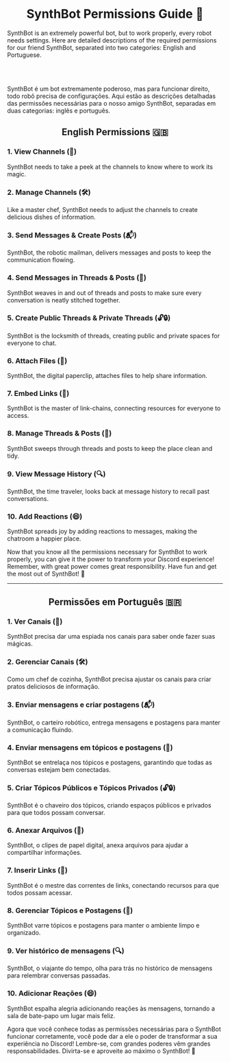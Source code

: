 <h1 align="center"> SynthBot Permissions Guide 🤖 </h1>
SynthBot is an extremely powerful bot, but to work properly, every robot needs settings. Here are detailed descriptions of the required permissions for our friend SynthBot, separated into two categories: English and Portuguese.

</br></br>

SynthBot é um bot extremamente poderoso, mas para funcionar direito, todo robô precisa de configurações. Aqui estão as descrições detalhadas das permissões necessárias para o nosso amigo SynthBot, separadas em duas categorias: inglês e português.

<h2 align="center"> English Permissions 🇬🇧 </h2>

### 1. View Channels (👀)
SynthBot needs to take a peek at the channels to know where to work its magic.

### 2. Manage Channels (🛠️)
Like a master chef, SynthBot needs to adjust the channels to create delicious dishes of information.

### 3. Send Messages & Create Posts (📬)
SynthBot, the robotic mailman, delivers messages and posts to keep the communication flowing.

### 4. Send Messages in Threads & Posts (🧵)
SynthBot weaves in and out of threads and posts to make sure every conversation is neatly stitched together.

### 5. Create Public Threads & Private Threads (🔓🔒)
SynthBot is the locksmith of threads, creating public and private spaces for everyone to chat.

### 6. Attach Files (📎)
SynthBot, the digital paperclip, attaches files to help share information.

### 7. Embed Links (🔗)
SynthBot is the master of link-chains, connecting resources for everyone to access.

### 8. Manage Threads & Posts (🧹)
SynthBot sweeps through threads and posts to keep the place clean and tidy.

### 9. View Message History (🔍)
SynthBot, the time traveler, looks back at message history to recall past conversations.

### 10. Add Reactions (😄)
SynthBot spreads joy by adding reactions to messages, making the chatroom a happier place.

Now that you know all the permissions necessary for SynthBot to work properly, you can give it the power to transform your Discord experience! Remember, with great power comes great responsibility. Have fun and get the most out of SynthBot! 🚀

---

<h2 align="center"> Permissões em Português 🇧🇷 </h2>

### 1. Ver Canais (👀)
SynthBot precisa dar uma espiada nos canais para saber onde fazer suas mágicas.

### 2. Gerenciar Canais (🛠️)
Como um chef de cozinha, SynthBot precisa ajustar os canais para criar pratos deliciosos de informação.

### 3. Enviar mensagens e criar postagens (📬)
SynthBot, o carteiro robótico, entrega mensagens e postagens para manter a comunicação fluindo.

### 4. Enviar mensagens em tópicos e postagens (🧵)
SynthBot se entrelaça nos tópicos e postagens, garantindo que todas as conversas estejam bem conectadas.

### 5. Criar Tópicos Públicos e Tópicos Privados (🔓🔒)
SynthBot é o chaveiro dos tópicos, criando espaços públicos e privados para que todos possam conversar.

### 6. Anexar Arquivos (📎)
SynthBot, o clipes de papel digital, anexa arquivos para ajudar a compartilhar informações.

### 7. Inserir Links (🔗)
SynthBot é o mestre das correntes de links, conectando recursos para que todos possam acessar.

### 8. Gerenciar Tópicos e Postagens (🧹)
SynthBot varre tópicos e postagens para manter o ambiente limpo e organizado.

### 9. Ver histórico de mensagens (🔍)
SynthBot, o viajante do tempo, olha para trás no histórico de mensagens para relembrar conversas passadas.

### 10. Adicionar Reações (😄)
SynthBot espalha alegria adicionando reações às mensagens, tornando a sala de bate-papo um lugar mais feliz.

Agora que você conhece todas as permissões necessárias para o SynthBot funcionar corretamente, você pode dar a ele o poder de transformar a sua experiência no Discord! Lembre-se, com grandes poderes vêm grandes responsabilidades. Divirta-se e aproveite ao máximo o SynthBot! 🚀
